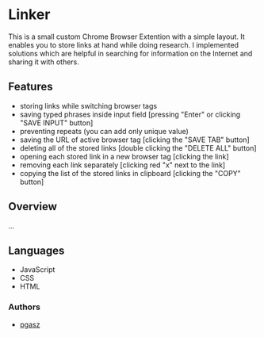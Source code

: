 # Linker
This is a small custom Chrome Browser Extention with a simple layout. It enables you to store links at hand while doing research. I implemented solutions which are helpful in searching for information on the Internet and sharing it with others.

## Features
- storing links while switching browser tags
- saving typed phrases inside input field [pressing "Enter" or clicking "SAVE INPUT" button]
- preventing repeats (you can add only unique value)
- saving the URL of active browser tag [clicking the "SAVE TAB" button]
- deleting all of the stored links [double clicking the "DELETE ALL" button]
- opening each stored link in a new browser tag [clicking the link]
- removing each link separately [clicking red "x" next to the link]
- copying the list of the stored links in clipboard [clicking the "COPY" button]

## Overview
...

## Languages
- JavaScript
- CSS
- HTML

### Authors
- [pgasz](https://github.com/pgasz "pgasz")
